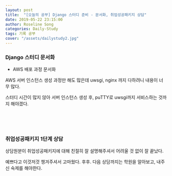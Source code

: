 ```yaml
---
layout: post
title:  "[오늘의 공부] Django 스터디 준비 - 문서화, 취업성공패키지 상담"
date: 2019-05-22 23:15:00
author: Roseline Song
categories: Daily-Study
tags: 기록 공부
cover: "/assets/dailystudy2.jpg"
---
```


###   Django 스터디 문서화

- AWS 배포 과정 문서화

AWS 서버 인스턴스 생성 과정만 해도 많은데 uwsgi, nginx 까지 다하려니 내용이 너무 많다. 

스터디 시간이 많지 않아 서버 인스턴스 생성 후, puTTY로 uwsgi까지 서비스하는 것까지 해야겠다.

<br>​
<br>​

###   취업성공패키지 1단계 상담

상담원분이 취업성공패키지에 대해 친절히 잘 설명해주셔서 어려울 것 없이 잘 끝났다. 

예쁘다고 이것저것 챙겨주셔서 고마웠다. 후후. 
다음 상담까지는 학원을 알아보고, 내주신 숙제를 해야한다. 

<br>​
<br>​